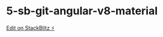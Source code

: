 # 5-sb-git-angular-v8-material

[Edit on StackBlitz ⚡️](https://stackblitz.com/edit/5-sb-git-angular-v8-material)
